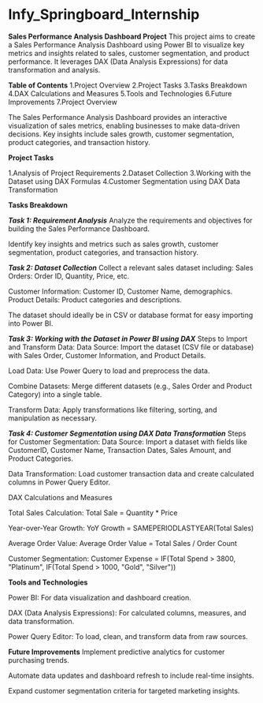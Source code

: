 # Infy_Springboard_Internship

**Sales Performance Analysis Dashboard Project**
This project aims to create a Sales Performance Analysis Dashboard using Power BI to visualize key metrics and insights related to sales, customer segmentation, and product performance. It leverages DAX (Data Analysis Expressions) for data transformation and analysis.

**Table of Contents**
1.Project Overview
2.Project Tasks
3.Tasks Breakdown
4.DAX Calculations and Measures
5.Tools and Technologies
6.Future Improvements
7.Project Overview

The Sales Performance Analysis Dashboard provides an interactive visualization of sales metrics, enabling businesses to make data-driven decisions. Key insights include sales growth, customer segmentation, product categories, and transaction history.

**Project Tasks**

1.Analysis of Project Requirements
2.Dataset Collection
3.Working with the Dataset using DAX Formulas
4.Customer Segmentation using DAX Data Transformation

**Tasks Breakdown**

***Task 1: Requirement Analysis***
Analyze the requirements and objectives for building the Sales Performance Dashboard.

Identify key insights and metrics such as sales growth, customer segmentation, product categories, and transaction history.

***Task 2: Dataset Collection***
Collect a relevant sales dataset including:
Sales Orders: Order ID, Quantity, Price, etc.

Customer Information: Customer ID, Customer Name, demographics.
Product Details: Product categories and descriptions.

The dataset should ideally be in CSV or database format for easy importing into Power BI.

***Task 3: Working with the Dataset in Power BI using DAX***
Steps to Import and Transform Data:
Data Source: Import the dataset (CSV file or database) with Sales Order, Customer Information, and Product Details.

Load Data: Use Power Query to load and preprocess the data.

Combine Datasets: Merge different datasets (e.g., Sales Order and Product Category) into a single table.

Transform Data: Apply transformations like filtering, sorting, and manipulation as necessary.

***Task 4: Customer Segmentation using DAX Data Transformation***
Steps for Customer Segmentation:
Data Source: Import a dataset with fields like CustomerID, Customer Name, Transaction Dates, Sales Amount, and Product Categories.

Data Transformation: Load customer transaction data and create calculated columns in Power Query Editor.

DAX Calculations and Measures

Total Sales Calculation:
Total Sale = Quantity * Price

Year-over-Year Growth:
YoY Growth = SAMEPERIODLASTYEAR(Total Sales)

Average Order Value:
Average Order Value = Total Sales / Order Count

Customer Segmentation:
Customer Expense = IF(Total Spend > 3800, "Platinum", IF(Total Spend > 1000, "Gold", "Silver"))

**Tools and Technologies**

Power BI: For data visualization and dashboard creation.

DAX (Data Analysis Expressions): For calculated columns, measures, and data transformation.

Power Query Editor: To load, clean, and transform data from raw sources.

**Future Improvements**
Implement predictive analytics for customer purchasing trends.

Automate data updates and dashboard refresh to include real-time insights.

Expand customer segmentation criteria for targeted marketing insights.
